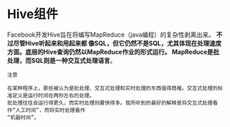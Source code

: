 Hive组件
===================================================================================
Facebook开发Hive旨在将编写MapReduce（java编程）的复杂性剥离出来。 **不过尽管Hive听起来和用起来都
像SQL，但它仍然不是SQL，尤其体现在处理速度方面。底层的Hive查询仍然以MapReduce作业的形式运行。
MapReduce是批处理，而SQL则是一种交互式处理语言**。
```
注意

在某种程序上，那些被认为是批处理、交互式处理和实时处理的东西值得商榷。交互式处理的标准定义是运行时间在两秒左右的处理。
批处理往往会运行得更久，而实时处理则要快得多。我所听到的最好的解释是将交互式处理看作“人工时间”，而将实时处理看作
“机器时间”。
```


